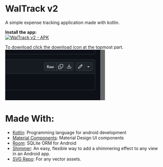 # WalTrack v2
A simple expense tracking application made with kotlin.

<b> Install the app:</b> <br>
[![WalTrack v2 - APK](https://img.shields.io/badge/WalTrack_v2-APK-2ea44f?logo=android+apk)](https://github.com/JohnDanielTejero/WalTrack_v2/blob/master/app/WalTrackv2.apk)

To download click the download icon at the topmost part.
![Alt text](/image.png)

# Made With:

- [Kotlin](https://kotlinlang.org/docs/home.html): Programming language for android development
- [Material Components](https://developer.android.com/design/ui/mobile/guides/components/material-overview): Material Design UI components
- [Room](https://developer.android.com/training/data-storage/room): SQLite ORM for Android
- [Shimmer](https://github.com/facebookarchive/shimmer-android):  An easy, flexible way to add a shimmering effect to any view in an Android app. 
- [SVG Repo](www.svgrepo.com): For any vector assets.

